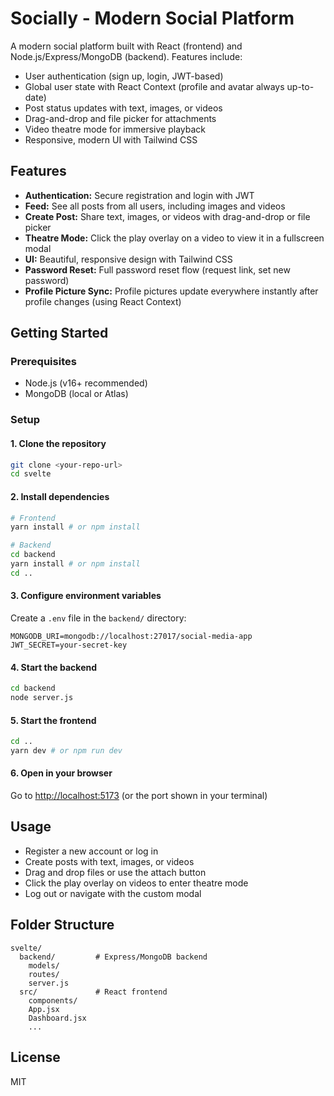 # Socially - Modern Social Platform

A modern social platform built with React (frontend) and Node.js/Express/MongoDB (backend). Features include:

- User authentication (sign up, login, JWT-based)
- Global user state with React Context (profile and avatar always up-to-date)
- Post status updates with text, images, or videos
- Drag-and-drop and file picker for attachments
- Video theatre mode for immersive playback
- Responsive, modern UI with Tailwind CSS

## Features

- **Authentication:** Secure registration and login with JWT
- **Feed:** See all posts from all users, including images and videos
- **Create Post:** Share text, images, or videos with drag-and-drop or file picker
- **Theatre Mode:** Click the play overlay on a video to view it in a fullscreen modal
- **UI:** Beautiful, responsive design with Tailwind CSS
- **Password Reset:** Full password reset flow (request link, set new password)
- **Profile Picture Sync:** Profile pictures update everywhere instantly after profile changes (using React Context)

## Getting Started

### Prerequisites
- Node.js (v16+ recommended)
- MongoDB (local or Atlas)

### Setup

#### 1. Clone the repository
```bash
git clone <your-repo-url>
cd svelte
```

#### 2. Install dependencies
```bash
# Frontend
yarn install # or npm install

# Backend
cd backend
yarn install # or npm install
cd ..
```

#### 3. Configure environment variables
Create a `.env` file in the `backend/` directory:
```
MONGODB_URI=mongodb://localhost:27017/social-media-app
JWT_SECRET=your-secret-key
```

#### 4. Start the backend
```bash
cd backend
node server.js
```

#### 5. Start the frontend
```bash
cd ..
yarn dev # or npm run dev
```

#### 6. Open in your browser
Go to [http://localhost:5173](http://localhost:5173) (or the port shown in your terminal)

## Usage
- Register a new account or log in
- Create posts with text, images, or videos
- Drag and drop files or use the attach button
- Click the play overlay on videos to enter theatre mode
- Log out or navigate with the custom modal

## Folder Structure
```
svelte/
  backend/         # Express/MongoDB backend
    models/
    routes/
    server.js
  src/             # React frontend
    components/
    App.jsx
    Dashboard.jsx
    ...
```

## License
MIT 